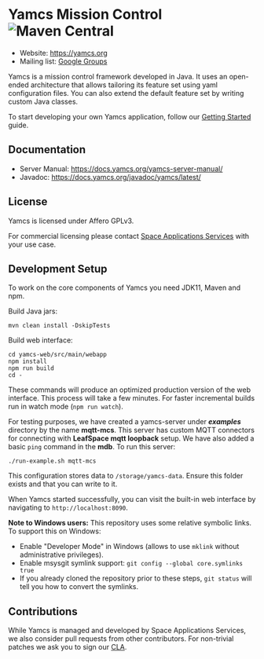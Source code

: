 # Yamcs Mission Control ![Maven Central](https://img.shields.io/maven-central/v/org.yamcs/yamcs.svg?label=release)

* Website: https://yamcs.org
* Mailing list: [Google Groups](https://groups.google.com/group/yamcs/)

Yamcs is a mission control framework developed in Java. It uses an open-ended architecture that allows tailoring its feature set using yaml configuration files. You can also extend the default feature set by writing custom Java classes.

To start developing your own Yamcs application, follow our [Getting Started](https://yamcs.org/getting-started) guide.


## Documentation

* Server Manual: https://docs.yamcs.org/yamcs-server-manual/
* Javadoc: https://docs.yamcs.org/javadoc/yamcs/latest/


## License

Yamcs is licensed under Affero GPLv3.

For commercial licensing please contact [Space Applications Services](https://www.spaceapplications.com) with your use case.


## Development Setup

To work on the core components of Yamcs you need JDK11, Maven and npm.

Build Java jars:

    mvn clean install -DskipTests

Build web interface:

    cd yamcs-web/src/main/webapp
    npm install
    npm run build
    cd -

These commands will produce an optimized production version of the web interface. This process will take a few minutes. For faster incremental builds run in watch mode (`npm run watch`).

For testing purposes, we have created a yamcs-server under ***examples*** directory by the name **mqtt-mcs**. This server has custom MQTT connectors for connecting with **LeafSpace mqtt loopback** setup. We have also added a basic `ping` command in the **mdb**. To run this server: 

    ./run-example.sh mqtt-mcs

This configuration stores data to `/storage/yamcs-data`. Ensure this folder exists and that you can write to it.

When Yamcs started successfully, you can visit the built-in web interface by navigating to `http://localhost:8090`.

**Note to Windows users:** This repository uses some relative symbolic links. To support this on Windows:
* Enable "Developer Mode" in Windows (allows to use `mklink` without administrative privileges).
* Enable msysgit symlink support: `git config --global core.symlinks true`
* If you already cloned the repository prior to these steps, `git status` will tell you how to convert the symlinks. 


## Contributions

While Yamcs is managed and developed by Space Applications Services, we also consider pull requests from other contributors. For non-trivial patches we ask you to sign our [CLA](https://yamcs.org/static/Yamcs_Contributor_Agreement_v2.0.pdf).

